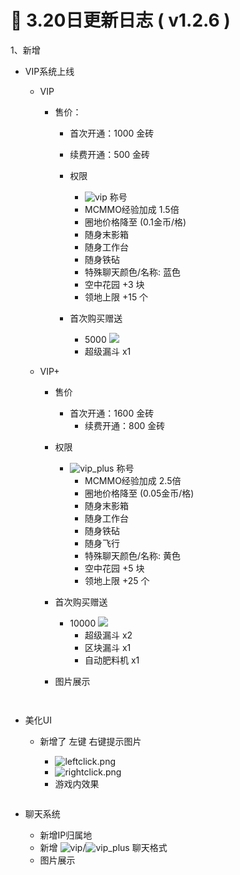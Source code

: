 # 🧾 3.20日更新日志 ( v1.2.6 )

1、新增

* VIP系统上线
  * VIP
    * 售价：
      * 首次开通：1000 金砖
      * 续费开通：500 金砖
      * 权限
        * ![vip](https://sjwx.easydoc.xyz/95040344/files/lfgx5h5a.png) 称号
        * MCMMO经验加成 1.5倍
        * 圈地价格降至 (0.1金币/格)
        * 随身末影箱
        * 随身工作台
        * 随身铁砧
        * 特殊聊天颜色/名称: 蓝色
        * 空中花园 +3 块
        * 领地上限 +15 个
      *   首次购买赠送

          * 5000 ![](https://sjwx.easydoc.xyz/95040344/files/lc1mozac.png)
          * 超级漏斗 x1


  * VIP+
    * 售价
      * 首次开通：1600 金砖
        * 续费开通：800 金砖
    * 权限
      * ![vip\_plus](https://sjwx.easydoc.xyz/95040344/files/lfgxap63.png) 称号
        * MCMMO经验加成 2.5倍
        * 圈地价格降至 (0.05金币/格)
        * 随身末影箱
        * 随身工作台
        * 随身铁砧
        * 随身飞行
        * 特殊聊天颜色/名称: 黄色
        * 空中花园 +5 块
        * 领地上限 +25 个
    * 首次购买赠送
      * 10000 ![](https://sjwx.easydoc.xyz/95040344/files/lc1mozac.png)
        * 超级漏斗 x2
        * 区块漏斗 x1
        * 自动肥料机 x1
    *   图片展示

        <figure><img src="https://sjwx.easydoc.xyz/95040344/files/lfgxdwd1.png" alt=""><figcaption></figcaption></figure>

        <figure><img src="https://sjwx.easydoc.xyz/95040344/files/lfgxdnm6.png" alt=""><figcaption></figcaption></figure>
* 美化UI
  *   新增了 左键 右键提示图片

      * ![leftclick.png](https://sjwx.easydoc.xyz/95040344/files/lfgxeotk.png)
      * ![rightclick.png](https://sjwx.easydoc.xyz/95040344/files/lfgxev3w.png)
      * 游戏内效果

      <figure><img src="https://sjwx.easydoc.xyz/95040344/files/lfgxftjr.png" alt=""><figcaption></figcaption></figure>
*   聊天系统

    * 新增IP归属地
    * 新增 ![vip](https://sjwx.easydoc.xyz/95040344/files/lfgx5h5a.png)/![vip\_plus](https://sjwx.easydoc.xyz/95040344/files/lfgxap63.png) 聊天格式
    * 图片展示

    <figure><img src="https://sjwx.easydoc.xyz/95040344/files/lfgye7qj.png" alt=""><figcaption></figcaption></figure>
